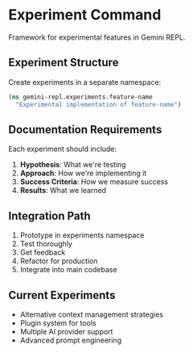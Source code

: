 # Experiment Command

Framework for experimental features in Gemini REPL.

## Experiment Structure

Create experiments in a separate namespace:
```clojure
(ns gemini-repl.experiments.feature-name
  "Experimental implementation of feature-name")
```

## Documentation Requirements

Each experiment should include:
1. **Hypothesis**: What we're testing
2. **Approach**: How we're implementing it
3. **Success Criteria**: How we measure success
4. **Results**: What we learned

## Integration Path

1. Prototype in experiments namespace
2. Test thoroughly
3. Get feedback
4. Refactor for production
5. Integrate into main codebase

## Current Experiments

- Alternative context management strategies
- Plugin system for tools
- Multiple AI provider support
- Advanced prompt engineering
